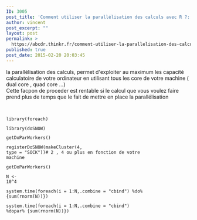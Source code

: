 ```yaml
---
ID: 3005
post_title: 'Comment utiliser la parallélisation des calculs avec R ?: foreach'
author: vincent
post_excerpt: ""
layout: post
permalink: >
  https://abcdr.thinkr.fr/comment-utiliser-la-parallelisation-des-calculs-avec-r-foreach/
published: true
post_date: 2015-02-20 20:03:45
---
```

la parallélisation des calculs, permet d'exploiter au maximum les capacité calculatoire de votre ordinateur en utilisant tous les core de votre machine ( dual core , quad core ...)<br />Cette facpon de proceder est rentable si le calcul que vous voulez faire prend plus de temps que le fait de mettre en place la parallélisation<br /><br /> <pre><code><br />library(foreach)<br /><p>library(doSNOW)</p><p>getDoParWorkers()</p><p>registerDoSNOW(makeCluster(4, type = "SOCK"))# 2 , 4 ou plus en fonction de votre machine</p><p>getDoParWorkers()</p><p>N &lt;- 10^4</p><p>system.time(foreach(i = 1:N,.combine = "cbind") %do% {sum(rnorm(N))})</p><p>system.time(foreach(i = 1:N,.combine = "cbind") %dopar% {sum(rnorm(N))})</p><br /></pre>